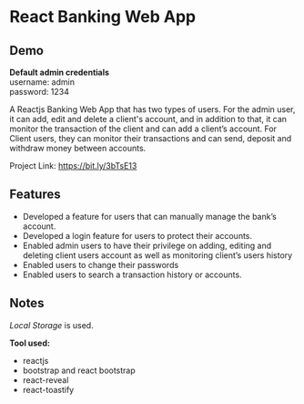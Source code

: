 # React Banking Web App

## Demo
**Default admin credentials**  
username: admin  
password: 1234

A Reactjs Banking Web App that has two types of users. For the admin user, it can add, edit and delete a client's account, and in addition to that, it can monitor the transaction of the client and can add a client’s account. For Client users, they can monitor their transactions and can send, deposit and withdraw money between accounts.

Project Link: https://bit.ly/3bTsE13

## Features
- Developed a feature for users that can manually manage the bank’s account.
- Developed a login feature for users to protect their accounts.
- Enabled admin users to have their privilege on adding, editing and deleting client users account as well as monitoring client’s users history
- Enabled users to change their passwords
- Enabled users to search a transaction history or accounts.


## Notes
*Local Storage* is used.

**Tool used:**
- reactjs
- bootstrap and react bootstrap
- react-reveal
- react-toastify
